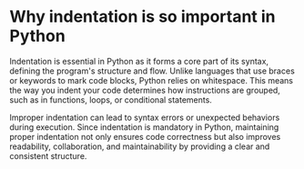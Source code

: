 # Why indentation is so important in Python

Indentation is essential in Python as it forms a core part of its syntax, defining the program's structure and flow. Unlike languages that use braces or keywords to mark code blocks, Python relies on whitespace. This means the way you indent your code determines how instructions are grouped, such as in functions, loops, or conditional statements.

Improper indentation can lead to syntax errors or unexpected behaviors during execution. Since indentation is mandatory in Python, maintaining proper indentation not only ensures code correctness but also improves readability, collaboration, and maintainability by providing a clear and consistent structure.
